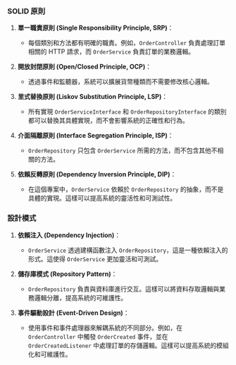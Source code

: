 ### SOLID 原則

1. **單一職責原則 (Single Responsibility Principle, SRP)**：
    - 每個類別和方法都有明確的職責。例如，`OrderController` 負責處理訂單相關的 HTTP 請求，而 `OrderService` 負責訂單的業務邏輯。

2. **開放封閉原則 (Open/Closed Principle, OCP)**：
    - 透過事件和監聽器，系統可以擴展貨幣種類而不需要修改核心邏輯。

3. **里式替換原則 (Liskov Substitution Principle, LSP)**：
    - 所有實現 `OrderServiceInterface` 和 `OrderRepositoryInterface` 的類別都可以替換其具體實現，而不會影響系統的正確性和行為。

4. **介面隔離原則 (Interface Segregation Principle, ISP)**：
    - `OrderRepository` 只包含 `OrderService` 所需的方法，而不包含其他不相關的方法。

5. **依賴反轉原則 (Dependency Inversion Principle, DIP)**：
    - 在這個專案中，`OrderService` 依賴於 `OrderRepository` 的抽象，而不是具體的實現。這樣可以提高系統的靈活性和可測試性。

### 設計模式

1. **依賴注入 (Dependency Injection)**：
    - `OrderService` 透過建構函數注入 `OrderRepository`，這是一種依賴注入的形式。這使得 `OrderService` 更加靈活和可測試。

2. **儲存庫模式 (Repository Pattern)**：
    - `OrderRepository` 負責與資料庫進行交互。這樣可以將資料存取邏輯與業務邏輯分離，提高系統的可維護性。

3. **事件驅動設計 (Event-Driven Design)**：
    - 使用事件和事件處理器來解耦系統的不同部分。例如，在 `OrderController` 中觸發 `OrderCreated` 事件，並在 `OrderCreatedListener` 中處理訂單的存儲邏輯。這樣可以提高系統的模組化和可維護性。